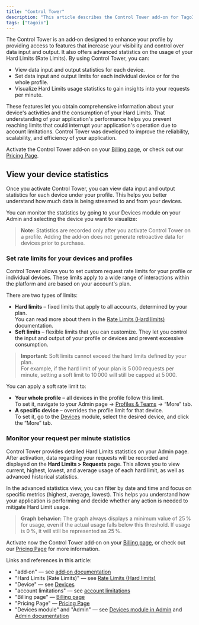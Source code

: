 ```yaml
---
title: "Control Tower"
description: "This article describes the Control Tower add-on for TagoIO, explaining its capabilities for monitoring and limiting data input/output and Hard Limits usage, and how to view per-device statistics after activation."
tags: ["tagoio"]
---
```

The Control Tower is an add‑on designed to enhance your profile by providing access to features that increase your visibility and control over data input and output. It also offers advanced statistics on the usage of your Hard Limits (Rate Limits). By using Control Tower, you can:

- View data input and output statistics for each device.
- Set data input and output limits for each individual device or for the whole profile.
- Visualize Hard Limits usage statistics to gain insights into your requests per minute.

These features let you obtain comprehensive information about your device's activities and the consumption of your Hard Limits. That understanding of your application's performance helps you prevent reaching limits that could interrupt your application's operation due to account limitations. Control Tower was developed to improve the reliability, scalability, and efficiency of your application.

Activate the Control Tower add‑on on your [Billing page](../billing/account-plans), or check out our [Pricing Page](https://tago.io/pricing).

## View your device statistics

Once you activate Control Tower, you can view data input and output statistics for each device under your profile. This helps you better understand how much data is being streamed to and from your devices.

You can monitor the statistics by going to your Devices module on your Admin and selecting the device you want to visualize:

<!-- Image placeholder removed for build -->

> **Note:** Statistics are recorded only after you activate Control Tower on a profile. Adding the add‑on does not generate retroactive data for devices prior to purchase.

### Set rate limits for your devices and profiles

Control Tower allows you to set custom request rate limits for your profile or individual devices. These limits apply to a wide range of interactions within the platform and are based on your account's plan.

There are two types of limits:

- **Hard limits** – fixed limits that apply to all accounts, determined by your plan.  
  You can read more about them in the [Rate Limits (Hard limits)](../rate-limits-hard-limits) documentation.
- **Soft limits** – flexible limits that you can customize. They let you control the input and output of your profile or devices and prevent excessive consumption.

> **Important:** Soft limits cannot exceed the hard limits defined by your plan.  
> For example, if the hard limit of your plan is 5 000 requests per minute, setting a soft limit to 10 000 will still be capped at 5 000.

You can apply a soft rate limit to:

- **Your whole profile** – all devices in the profile follow this limit.  
  To set it, navigate to your Admin page → [Profiles & Teams](https://admin.tago.io/profile) → “More” tab.
- **A specific device** – overrides the profile limit for that device.  
  To set it, go to the [Devices](../devices/index) module, select the desired device, and click the “More” tab.

### Monitor your request per minute statistics

Control Tower provides detailed Hard Limits statistics on your Admin page. After activation, data regarding your requests will be recorded and displayed on the **Hard Limits > Requests** page. This allows you to view current, highest, lowest, and average usage of each hard limit, as well as advanced historical statistics.

In the advanced statistics view, you can filter by date and time and focus on specific metrics (highest, average, lowest). This helps you understand how your application is performing and decide whether any action is needed to mitigate Hard Limit usage.

> **Graph behavior:** The graph always displays a minimum value of 25 % for usage, even if the actual usage falls below this threshold. If usage is 0 %, it will still be represented as 25 %.

Activate now the Control Tower add‑on on your [Billing page](../billing/account-plans), or check out our [Pricing Page](https://tago.io/pricing) for more information.

Links and references in this article:
- "add‑on" — see [add‑on documentation](../add-ons-overview)
- "Hard Limits (Rate Limits)" — see [Rate Limits (Hard limits)](../rate-limits-hard-limits)
- "Device" — see [Devices](../devices/index)
- "account limitations" — see [account limitations](../billing/account-plans#limitations)
- "Billing page" — [Billing page](../billing/account-plans)
- "Pricing Page" — [Pricing Page](https://tago.io/pricing)
- "Devices module" and "Admin" — see [Devices module in Admin](../devices/index) and [Admin documentation](getting-started)